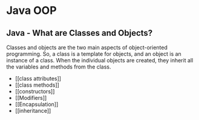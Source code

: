 # Java OOP
## Java - What are Classes and Objects?
Classes and objects are the two main aspects of object-oriented programming.
So, a class is a template for objects, and an object is an instance of a class.
When the individual objects are created, they inherit all the variables and methods from the class.




- [[class attributes]]
- [[class methods]]
- [[constructors]]
- [[Modifiers]]
- [[Encapsulation]]
- [[inheritance]]




